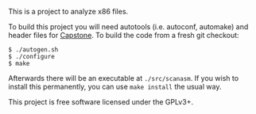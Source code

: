 This is a project to analyze x86 files.

To build this project you will need autotools (i.e. autoconf, automake) and
header files for [Capstone](http://www.capstone-engine.org/). To build the code
from a fresh git checkout:

```
$ ./autogen.sh
$ ./configure
$ make
```

Afterwards there will be an executable at `./src/scanasm`. If you wish to
install this permanently, you can use `make install` the usual way.

This project is free software licensed under the GPLv3+.

